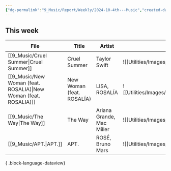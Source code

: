 ```yaml
---
{"dg-permalink":"9_Music/Report/Weekly/2024-10-4th---Music","created-date":"2024-10-29 1:09:17 am","date":"2024-10-27","type":"music","tags":["music","weekly-report"],"aliases":null,"dg-publish":true,"permalink":"/9_Music/Report/Weekly/2024-10-4th---Music/","dgPassFrontmatter":true,"noteIcon":"1"}
---
```




## This week
| File                                                                | Title                     | Artist                    | Cover                                                                      | Album                     | Rating⭐  | date          |
| ------------------------------------------------------------------- | ------------------------- | ------------------------- | -------------------------------------------------------------------------- | ------------------------- | -------- | ------------- |
| [[9_Music/Cruel Summer\|Cruel Summer]]                           | Cruel Summer              | Taylor Swift              | ![[Utilities/Images/1b76cd575f32a2c18dec13a1f2e7489f_MD5.jpg]]| Lover                     | ⭐⭐⭐⭐⭐⭐⭐⭐ | 2024. 10. 27. |
| [[9_Music/New Woman (feat. ROSALIA)\|New Woman (feat. ROSALIA)]] | New Woman (feat. ROSALÍA) | LISA, ROSALÍA             | ![[Utilities/Images/1e290387b63ae6db9ca5f98b8612e12a_MD5.jpg]]| New Woman (feat. ROSALÍA) | ⭐⭐⭐⭐⭐    | 2024. 10. 27. |
| [[9_Music/The Way\|The Way]]                                     | The Way                   | Ariana Grande, Mac Miller | ![[Utilities/Images/063615448bd44a66f9fdc6edfb88e888_MD5.jpg]]| Yours Truly               | ⭐⭐⭐⭐⭐⭐⭐  | 2024. 10. 27. |
| [[9_Music/APT.\|APT.]]                                           | APT.                      | ROSÉ, Bruno Mars          | ![[Utilities/Images/cf7c37c190140b4d592badf0f7754458_MD5.jpg]]| APT.                      | ⭐⭐⭐⭐⭐⭐   | 2024. 10. 25. |

{ .block-language-dataview}

